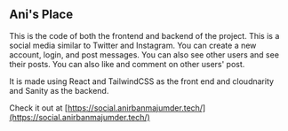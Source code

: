 ## Ani's Place

This is the code of both the frontend and backend of the project.
This is a social media similar to Twitter and Instagram. You can create a new account, login, and post messages.
You can also see other users and see their posts. You can also like and comment on other users' post. 

It is made using React and TailwindCSS as the front end and cloudnarity and Sanity as the backend.


Check it out at [https://social.anirbanmajumder.tech/](https://social.anirbanmajumder.tech/)

